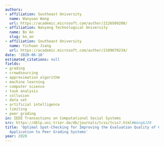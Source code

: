 ```yaml
---
authors:
- affiliation: Southeast University
  name: Wanyuan Wang
  url: https://academic.microsoft.com/author/2126509200/
- affiliation: Nanyang Technological University
  name: Bo An
  slug: bo_an
- affiliation: Southeast University
  name: Yichuan Jiang
  url: https://academic.microsoft.com/author/2109870234/
date: '2020-06-18'
estimated_citations: null
fields:
- grading
- crowdsourcing
- approximation algorithm
- machine learning
- computer science
- task analysis
- collusion
- data set
- artificial intelligence
- limiting
- peer grading
in: IEEE Transactions on Computational Social Systems
src: https://dblp.uni-trier.de/db/journals/tcss/tcss7.html#WangAJ20
title: 'Optimal Spot-Checking for Improving the Evaluation Quality of Crowdsourcing:
  Application to Peer Grading Systems'
year: 2020
---
```

